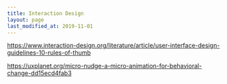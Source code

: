 ```yaml
---
title: Interaction Design
layout: page
last_modified_at: 2019-11-01
---
```


https://www.interaction-design.org/literature/article/user-interface-design-guidelines-10-rules-of-thumb

https://uxplanet.org/micro-nudge-a-micro-animation-for-behavioral-change-dd15ecd4fab3
